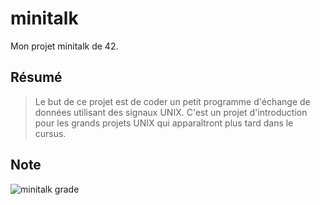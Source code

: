 # minitalk
Mon projet minitalk de 42.

## Résumé
> Le but de ce projet est de coder un petit programme d'échange de données utilisant des signaux UNIX. C'est un projet d'introduction pour les grands projets UNIX qui apparaîtront plus tard dans le cursus.

## Note
![minitalk grade](https://badge42.vercel.app/api/v2/cl1kx405i014409ju8dq834q5/project/2391295)
